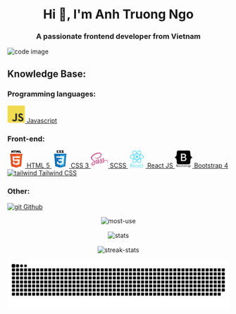 <h1 align="center">Hi 👋, I'm Anh Truong Ngo</h1>
<h3 align="center">A passionate frontend developer from Vietnam</h3>

<img src="https://www.google.com/url?sa=i&url=https%3A%2F%2Fcloudify.vn%2Fcode-la-gi%2F&psig=AOvVaw1HvQEbHT7WC-8T5b16nZ-T&ust=1672254798094000&source=images&cd=vfe&ved=0CBAQjRxqFwoTCJjIst7AmvwCFQAAAAAdAAAAABAD" alt="code image" />

<h2 align="left">Knowledge Base:</h2>
<h3 align="left">Programming languages:</h3>
<a href="https://developer.mozilla.org/en-US/docs/Web/JavaScript" target="_blank" rel="noreferrer"> <img src="https://raw.githubusercontent.com/devicons/devicon/master/icons/javascript/javascript-original.svg" alt="javascript" width="40" height="40"/> Javascript </a>

<h3 align="left">Front-end:</h3>  
<div>
<a href="https://www.w3.org/html/" target="_blank" rel="noreferrer"> <img src="https://raw.githubusercontent.com/devicons/devicon/master/icons/html5/html5-original-wordmark.svg" alt="html5" width="40" height="40"/> HTML 5 </a>
<a href="https://www.w3schools.com/css/" target="_blank" rel="noreferrer"> <img src="https://raw.githubusercontent.com/devicons/devicon/master/icons/css3/css3-original-wordmark.svg" alt="css3" width="40" height="40"/> CSS 3 </a>
<a href="https://sass-lang.com" target="_blank" rel="noreferrer"> <img src="https://raw.githubusercontent.com/devicons/devicon/master/icons/sass/sass-original.svg" alt="sass" width="40" height="40"/> SCSS </a>
<a href="https://reactjs.org/" target="_blank" rel="noreferrer"> <img src="https://raw.githubusercontent.com/devicons/devicon/master/icons/react/react-original-wordmark.svg" alt="react" width="40" height="40"/> React JS </a> 
<a href="https://getbootstrap.com" target="_blank" rel="noreferrer"> <img src="https://raw.githubusercontent.com/devicons/devicon/master/icons/bootstrap/bootstrap-plain-wordmark.svg" alt="bootstrap" width="40" height="40"/> Bootstrap 4 </a>   
<a href="https://tailwindcss.com/" target="_blank" rel="noreferrer"> <img src="https://www.vectorlogo.zone/logos/tailwindcss/tailwindcss-icon.svg" alt="tailwind" width="40" height="40"/> Tailwind CSS</a>
</div>

<h3 align="left">Other:</h3>
<a href="https://git-scm.com/" target="_blank" rel="noreferrer"> <img src="https://www.vectorlogo.zone/logos/git-scm/git-scm-icon.svg" alt="git" width="40" height="40"/> Github </a>
<p align="center"><img align="center" src="https://github-readme-stats.vercel.app/api/top-langs?username=ngotruonganhhhhh&show_icons=true&locale=en&layout=compact" alt="most-use" /></p>
<p align="center"><img align="center" src="https://github-readme-stats.vercel.app/api?username=ngotruonganhhhhh&show_icons=true&locale=en" alt="stats" /></p>
<p align="center"><img align="center" src="https://github-readme-streak-stats.herokuapp.com/?user=ngotruonganhhhhh&" alt="streak-stats" /></p>

![Snake animation](https://github.com/ngotruonganhhhhh/ngotruonganhhhhh/blob/output/github-contribution-grid-snake.svg)
